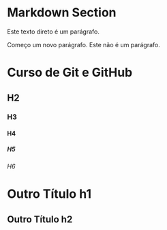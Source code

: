 # Markdown Section 
Este texto direto é um parágrafo. 

Começo um novo parágrafo. 
Este não é um parágrafo.

# Curso de Git e GitHub 

## H2

### H3

#### H4

##### H5

###### H6

Outro Título h1 
= 

Outro Título h2 
-